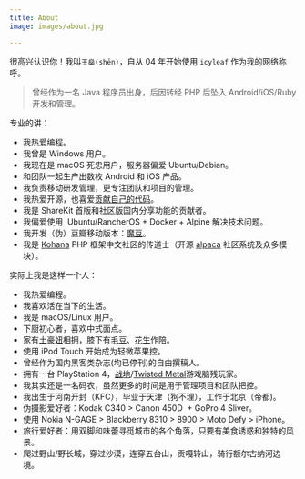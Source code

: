```yaml
---
title: About
image: images/about.jpg

---
```

很高兴认识你！我叫`王燊(shēn)`，自从 04 年开始使用 `icyleaf` 作为我的网络称呼。

> 曾经作为一名 Java 程序员出身，后因转经 PHP 后坠入 Android/iOS/Ruby 开发和管理。

专业的讲：

*   我热爱编程。
*   我曾是 Windows 用户。
*   我现在是 macOS 死忠用户，服务器偏爱 Ubuntu/Debian。
*   和团队一起生产出数枚 Android 和 iOS 产品。
*   我负责移动研发管理，更专注团队和项目的管理。
*   我热爱开源，也喜爱[贡献自己的代码](https://github.com/icyleaf)。
*   我是 ShareKit 首版和社区版国内分享功能的贡献者。
*   我偏爱使用  Ubuntu/RancherOS + Docker + Alpine 解决技术问题。
*   我开发（伪）豆瓣移动版本：[魔豆](http://www.douban.com/photos/album/17267307/)。
*   我是 [Kohana](http://kohanaframework.org/) PHP 框架中文社区的传道士（开源 [alpaca](https://github.com/icyleaf/alpaca) 社区系统及众多模块）。

实际上我是这样一个人：

*   我热爱编程。
*   我喜欢活在当下的生活。
*   我是 macOS/Linux 用户。
*   下厨初心者，喜欢中式面点。
*   家有[土豪妞](https://www.instagram.com/p/7X9ps_LOrw/)相拥，膝下有[毛豆](https://www.instagram.com/p/BGW2NytLOkc/)、[花生](https://www.instagram.com/p/BLvgcmwB1xJ/?taken-by=icyleaf)作陪。
*   使用 iPod Touch 开始成为轻微苹果控。
*   曾经作为国内黑客类杂志(均已停刊)的自由撰稿人。
*   拥有一台 PlayStation 4，[战地](https://www.battlefield.com/)/[Twisted Metal](http://twistedmetal.com/)游戏脑残玩家。
*   我其实还是一名码农，虽然更多的时间是用于管理项目和团队把控。
*   我出生于河南开封（KFC），毕业于天津（狗不理），工作于北京（帝都)。
*   伪摄影爱好者：Kodak C340 > Canon 450D  + GoPro 4 Sliver。
*   使用 Nokia N-GAGE > Blackberry 8310 > 8900 > Moto Defy > iPhone。
*   旅行爱好者：用双脚和味蕾寻觅城市的各个角落，只要有美食诱惑和独特的风景。
*   爬过野山/野长城，穿过沙漠，连穿五台山，贡嘎转山，骑行额尔古纳河边境。